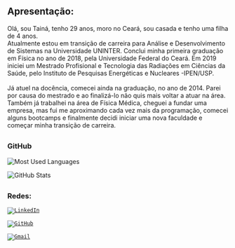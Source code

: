 ## Apresentação:
Olá, sou Tainá, tenho 29 anos, moro no Ceará, sou casada e tenho uma filha de 4 anos. \
Atualmente estou em transição de carreira para Análise e Desenvolvimento de Sistemas na Universidade UNINTER. 
Conclui minha primeira graduação em Física no ano de 2018, pela Universidade Federal do Ceará. Em 2019 iniciei um Mestrado Profisional e Tecnologia das Radiações em Ciências da Saúde, pelo Instituto de Pesquisas Energéticas e Nucleares -IPEN/USP. 
\
\
Já atuel na docência, comecei ainda na graduação, no ano de 2014. Parei por causa do mestrado e ao finalizá-lo não quis mais voltar a atuar na área. Também já trabalhei na área de Física Médica, cheguei a fundar uma empresa, mas fui me aproximando cada vez mais da programação, comecei alguns bootcamps e finalmente decidi iniciar uma nova faculdade e começar minha transição de carreira. 

##

### GitHub

 ![Most Used Languages](https://github-readme-stats-git-masterrstaa-rickstaa.vercel.app/api/top-langs/?username=tainatravassos&bg_color=000&border_color=30A3DC&title_color=E94D5F&text_color=FFF) 

 ![GitHub Stats](https://github-readme-stats.vercel.app/api?username=tainatravassos&theme=transparent&bg_color=000&border_color=30A3DC&show_icons=true&icon_color=30A3DC&title_color=E94D5F&text_color=FFF) 


##

### Redes:
 <code>[![LinkedIn](https://img.shields.io/badge/LinkedIn-0077B5?style=for-the-badge&logo=linkedin&logoColor=white)](https://www.linkedin.com/in/taina-travassos/)</code>

  <code>[![GitHub](https://img.shields.io/badge/GitHub-100000?style=for-the-badge&logo=github&logoColor=white)](https://github.com/tainatravassos)</code>

  <code>[![Gmail](https://img.shields.io/badge/Gmail-333333?style=for-the-badge&logo=gmail&logoColor=red)](mailto:taina.travassos@hotmail.com)</code>


